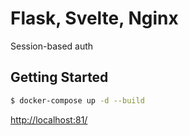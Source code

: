# Flask, Svelte, Nginx

Session-based auth

## Getting Started

```sh
$ docker-compose up -d --build
```

[http://localhost:81/](http://localhost:81/)
